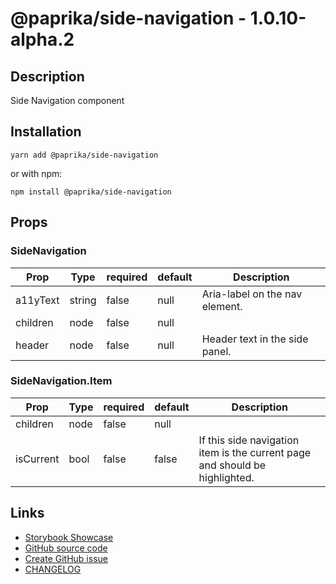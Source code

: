 <!-- start: Autogenerated - do not modify -->

# @paprika/side-navigation - 1.0.10-alpha.2

## Description

Side Navigation component

## Installation

```
yarn add @paprika/side-navigation
```

or with npm:

```
npm install @paprika/side-navigation
```

## Props

### SideNavigation

| Prop     | Type   | required | default | Description                    |
| -------- | ------ | -------- | ------- | ------------------------------ |
| a11yText | string | false    | null    | Aria-label on the nav element. |
| children | node   | false    | null    |                                |
| header   | node   | false    | null    | Header text in the side panel. |

### SideNavigation.Item

| Prop      | Type | required | default | Description                                                                 |
| --------- | ---- | -------- | ------- | --------------------------------------------------------------------------- |
| children  | node | false    | null    |                                                                             |
| isCurrent | bool | false    | false   | If this side navigation item is the current page and should be highlighted. |

<!-- end: Autogenerated - do not modify -->
<!-- content -->

<!-- eoContent -->

## Links

- [Storybook Showcase](https://paprika.highbond.com/?path=/story/navigation-sidenavigation--showcase)
- [GitHub source code](https://github.com/acl-services/paprika/tree/master/packages/SideNavigation/src)
- [Create GitHub issue](https://github.com/acl-services/paprika/issues/new?label=[]&title=@paprika/side-navigation%20[help]:%20your%20short%20description&body=%0A%23%20Help%20wanted%0A%0A%23%23%20Please%20write%20your%20question.%0A*A%20clear%20and%20concise%20description%20of%20what%20the%20question%20is*%0A%0A%23%23%20Additional%20context%0A*Add%20any%20other%20context%20or%20screenshots%20about%20your%20question%20here.*%0A)
- [CHANGELOG](https://github.com/acl-services/paprika/tree/master/packages/SideNavigation/CHANGELOG.md)
